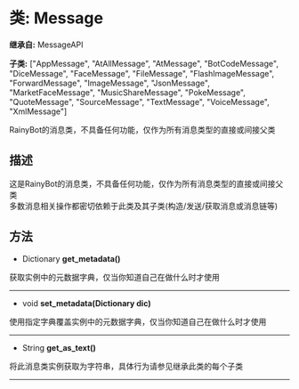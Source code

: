 # 类: Message  
  
**继承自:** MessageAPI  
  
**子类:** ["AppMessage", "AtAllMessage", "AtMessage", "BotCodeMessage", "DiceMessage", "FaceMessage", "FileMessage", "FlashImageMessage", "ForwardMessage", "ImageMessage", "JsonMessage", "MarketFaceMessage", "MusicShareMessage", "PokeMessage", "QuoteMessage", "SourceMessage", "TextMessage", "VoiceMessage", "XmlMessage"]  
  
RainyBot的消息类，不具备任何功能，仅作为所有消息类型的直接或间接父类  
  
## 描述  
  
这是RainyBot的消息类，不具备任何功能，仅作为所有消息类型的直接或间接父类   
多数消息相关操作都密切依赖于此类及其子类(构造/发送/获取消息或消息链等)  
  
## 方法 
  
- Dictionary **get_metadata()**  
  
获取实例中的元数据字典，仅当你知道自己在做什么时才使用  
  
---  
  
- void **set_metadata(Dictionary dic)**  
  
使用指定字典覆盖实例中的元数据字典，仅当你知道自己在做什么时才使用  
  
---  
  
- String **get_as_text()**  
  
将此消息类实例获取为字符串，具体行为请参见继承此类的每个子类  
  
---  
  

